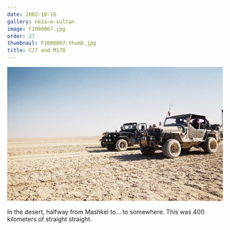 ```yaml
---
date: 2002-10-16
gallery: neza-e-sultan
image: F1000067.jpg
order: 27
thumbnail: F1000067-thumb.jpg
title: CJ7 and M170
---
```


![CJ7 and M170](./F1000067.jpg)

In the desert, halfway from Mashkel to... to somewhere.
This was 400 kilometers of straight straight.